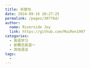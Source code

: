 ```yaml
---
title: 祈使句
date: 2024-09-16 10:27:25
permalink: /pages/30776d/
author:
  name: Riverside Joy
  link: https://github.com/MaiRen1997
categories:
  - 英语学习
  - 新概念英语一
  - 其他语法
tags:
  - 
---
```

